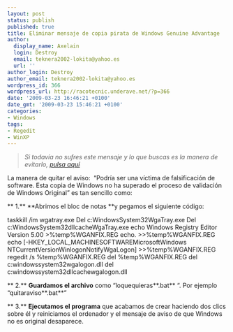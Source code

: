 ```yaml
---
layout: post
status: publish
published: true
title: Eliminar mensaje de copia pirata de Windows Genuine Advantage
author:
  display_name: Axelain
  login: Destroy
  email: teknera2002-lokita@yahoo.es
  url: ''
author_login: Destroy
author_email: teknera2002-lokita@yahoo.es
wordpress_id: 366
wordpress_url: http://racotecnic.underave.net/?p=366
date: '2009-03-23 16:46:21 +0100'
date_gmt: '2009-03-23 15:46:21 +0100'
categories:
- Windows
tags:
- Regedit
- WinXP
---
```

<blockquote><em>Si todavía no sufres este mensaje y lo que buscas es la manera de evitarlo, <a title="Evitar mensaje de Windows Genuine Advantage" href="http://racotecnic.underave.net/2009/07/evitar-mensaje-de-windows-office-genuine-advantage/" target="_self">pulsa aquí</a></em></blockquote>

La manera de quitar el aviso:  “Podría ser una víctima de falsificación de software. Esta copia de Windows no ha superado el proceso de validación de Windows Original” es tan sencillo como:

** 1.** **Abrimos el bloc de notas **y pegamos el siguiente código:

taskkill /im wgatray.exe
Del c:WindowsSystem32WgaTray.exe
Del c:WindowsSystem32dllcacheWgaTray.exe
echo Windows Registry Editor Version 5.00 >%temp%WGANFIX.REG
echo. >>%temp%WGANFIX.REG
echo [-HKEY_LOCAL_MACHINESOFTWAREMicrosoftWindows NTCurrentVersionWinlogonNotifyWgaLogon] >>%temp%WGANFIX.REG
regedit /s %temp%WGANFIX.REG
del %temp%WGANFIX.REG
del c:windowssystem32wgalogon.dll
del c:windowssystem32dllcachewgalogon.dll

** 2.** **Guardamos el archivo** como “loquequieras**.bat** “. Por ejemplo “quitaraviso**.bat**”

** 3.** **Ejecutamos el programa** que acabamos de crear haciendo dos clics sobre él y reiniciamos el ordenador y el mensaje de aviso de que Windows no es original desaparece.
